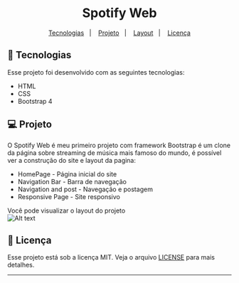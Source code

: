 <h1 align="center">
   Spotify Web
</h1>

<p align="center">
  <a href="#-tecnologias">Tecnologias</a>&nbsp;&nbsp;&nbsp;|&nbsp;&nbsp;&nbsp;
  <a href="#-projeto">Projeto</a>&nbsp;&nbsp;&nbsp;|&nbsp;&nbsp;&nbsp;
  <a href="#-layout">Layout</a>&nbsp;&nbsp;&nbsp;|&nbsp;&nbsp;&nbsp;
  <a href="#memo-licença">Licença</a>
</p>



## 🚀 Tecnologias

Esse projeto foi desenvolvido com as seguintes tecnologias:

- HTML
- CSS
- Bootstrap 4

## 💻 Projeto

O Spotify Web é meu primeiro projeto com framework Bootstrap é um clone da página sobre streaming de música mais famoso do mundo, é possível ver a construção do site e layout da pagina:


- HomePage - Página inicial do site
- Navigation Bar - Barra de navegação
- Navigation and post - Navegação e postagem
- Responsive Page - Site responsivo

Você pode visualizar o layout do projeto <br>
![Alt text](https://github.com/felipe-gomes-vicente/Spotify-preview/blob/main/spotify-preview.gif ) <br>

## :memo: Licença

Esse projeto está sob a licença MIT. Veja o arquivo [LICENSE](LICENSE.md) para mais detalhes.

---
